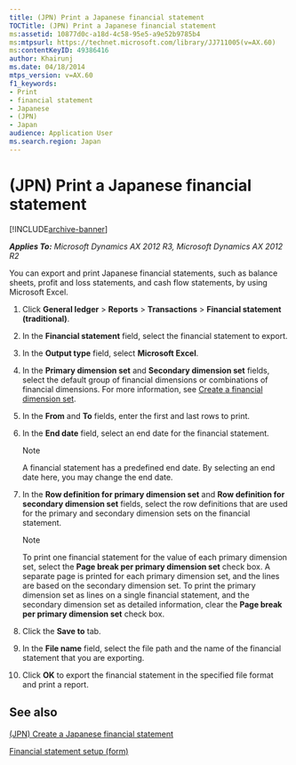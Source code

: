 ```yaml
---
title: (JPN) Print a Japanese financial statement
TOCTitle: (JPN) Print a Japanese financial statement
ms:assetid: 10877d0c-a18d-4c58-95e5-a9e52b9785b4
ms:mtpsurl: https://technet.microsoft.com/library/JJ711005(v=AX.60)
ms:contentKeyID: 49386416
author: Khairunj
ms.date: 04/18/2014
mtps_version: v=AX.60
f1_keywords:
- Print
- financial statement
- Japanese
- (JPN)
- Japan
audience: Application User
ms.search.region: Japan
---
```


# (JPN) Print a Japanese financial statement 


[!INCLUDE[archive-banner](includes/archive-banner.md)]


_**Applies To:** Microsoft Dynamics AX 2012 R3, Microsoft Dynamics AX 2012 R2_

You can export and print Japanese financial statements, such as balance sheets, profit and loss statements, and cash flow statements, by using Microsoft Excel.

1.  Click **General ledger** \> **Reports** \> **Transactions** \> **Financial statement (traditional)**.

2.  In the **Financial statement** field, select the financial statement to export.

3.  In the **Output type** field, select **Microsoft Excel**.

4.  In the **Primary dimension set** and **Secondary dimension set** fields, select the default group of financial dimensions or combinations of financial dimensions. For more information, see [Create a financial dimension set](create-a-financial-dimension-set.md).

5.  In the **From** and **To** fields, enter the first and last rows to print.

6.  In the **End date** field, select an end date for the financial statement.
    

    > [!NOTE]
    > <P>A financial statement has a predefined end date. By selecting an end date here, you may change the end date.</P>



7.  In the **Row definition for primary dimension set** and **Row definition for secondary dimension set** fields, select the row definitions that are used for the primary and secondary dimension sets on the financial statement.
    

    > [!NOTE]
    > <P>To print one financial statement for the value of each primary dimension set, select the <STRONG>Page break per primary dimension set</STRONG> check box. A separate page is printed for each primary dimension set, and the lines are based on the secondary dimension set. To print the primary dimension set as lines on a single financial statement, and the secondary dimension set as detailed information, clear the <STRONG>Page break per primary dimension set</STRONG> check box.</P>



8.  Click the **Save to** tab.

9.  In the **File name** field, select the file path and the name of the financial statement that you are exporting.

10. Click **OK** to export the financial statement in the specified file format and print a report.

## See also

[(JPN) Create a Japanese financial statement](jpn-create-a-japanese-financial-statement.md)

[Financial statement setup (form)](https://technet.microsoft.com/library/aa600912\(v=ax.60\))

  


